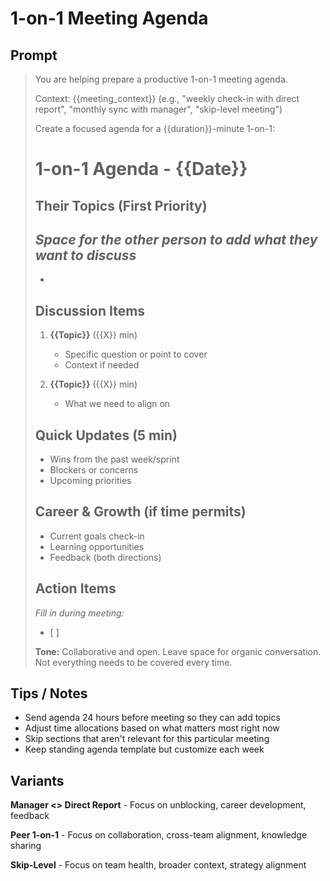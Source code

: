 # 1-on-1 Meeting Agenda

## Prompt
> You are helping prepare a productive 1-on-1 meeting agenda.
>
> Context: {{meeting_context}} (e.g., "weekly check-in with direct report", "monthly sync with manager", "skip-level meeting")
>
> Create a focused agenda for a {{duration}}-minute 1-on-1:
>
> # 1-on-1 Agenda - {{Date}}
>
> ## Their Topics (First Priority)
> _Space for the other person to add what they want to discuss_
> -
> -
>
> ## Discussion Items
> 1. **{{Topic}}** ({{X}} min)
>    - Specific question or point to cover
>    - Context if needed
>
> 2. **{{Topic}}** ({{X}} min)
>    - What we need to align on
>
> ## Quick Updates (5 min)
> - Wins from the past week/sprint
> - Blockers or concerns
> - Upcoming priorities
>
> ## Career & Growth (if time permits)
> - Current goals check-in
> - Learning opportunities
> - Feedback (both directions)
>
> ## Action Items
> _Fill in during meeting:_
> - [ ]
>
> **Tone:** Collaborative and open. Leave space for organic conversation. Not everything needs to be covered every time.

## Tips / Notes
- Send agenda 24 hours before meeting so they can add topics
- Adjust time allocations based on what matters most right now
- Skip sections that aren't relevant for this particular meeting
- Keep standing agenda template but customize each week

## Variants
**Manager <> Direct Report** - Focus on unblocking, career development, feedback

**Peer 1-on-1** - Focus on collaboration, cross-team alignment, knowledge sharing

**Skip-Level** - Focus on team health, broader context, strategy alignment
